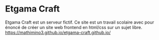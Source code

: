 # Etgama Craft
Etgama Craft est un serveur fictif.
Ce site est un travail scolaire avec pour énoncé de créer un site web frontend en html/css sur un sujet libre.
<a>https://mathimino3.github.io/etgama-craft.github.io/</a>
